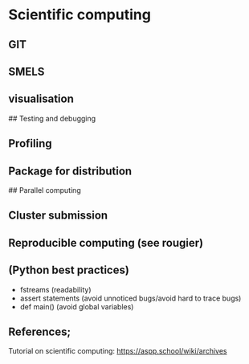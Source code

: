 

# Scientific computing

## GIT

## SMELS

## visualisation

## Testing and debugging

## Profiling

## Package for distribution

## Parallel computing

## Cluster submission

## Reproducible computing (see rougier)

## (Python best practices)

- fstreams (readability)
- assert statements (avoid unnoticed bugs/avoid hard to trace bugs)
- def main() (avoid global variables)


## References;

Tutorial on scientific computing:
https://aspp.school/wiki/archives
